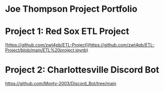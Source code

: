 # Joe Thompson Project Portfolio

# Project 1: Red Sox ETL Project
[https://github.com/zwt4pb/ETL-Project](https://github.com/zwt4pb/ETL-Project/blob/main/ETL%20project.ipynb)
# Project 2: Charlottesville Discord Bot
https://github.com/Monty-2003/Discord_Bot/tree/main 
